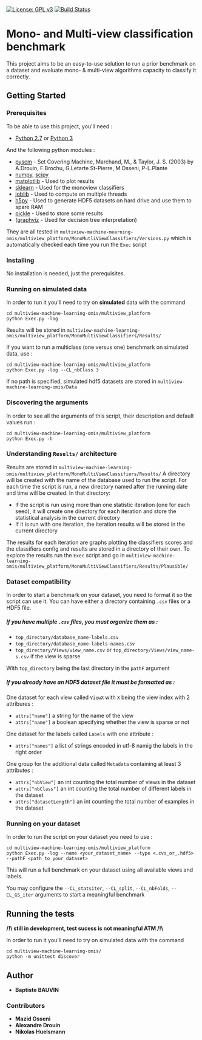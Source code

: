 [![License: GPL v3](https://img.shields.io/badge/License-GPL%20v3-blue.svg)](http://www.gnu.org/licenses/gpl-3.0)
[![Build Status](https://travis-ci.com/babau1/multiview-machine-learning-omis.svg?token=pjoowx3poApRRtwqHTpd&branch=master)](https://travis-ci.com/babau1/multiview-machine-learning-omis)
# Mono- and Multi-view classification benchmark

This project aims to be an easy-to-use solution to run a prior benchmark on a dataset and evaluate mono- & multi-view algorithms capacity to classify it correctly.

## Getting Started

### Prerequisites

To be able to use this project, you'll need :

* [Python 2.7](https://docs.python.org/2/) or [Python 3](https://docs.python.org/3/) 

And the following python modules :
* [pyscm](https://github.com/aldro61/pyscm) - Set Covering Machine, Marchand, M., & Taylor, J. S. (2003) by A.Drouin, F.Brochu, G.Letarte St-Pierre, M.Osseni, P-L.Plante
* [numpy](http://www.numpy.org/), [scipy](https://scipy.org/)
* [matplotlib](http://matplotlib.org/) - Used to plot results
* [sklearn](http://scikit-learn.org/stable/) - Used for the monoview classifiers
* [joblib](https://pypi.python.org/pypi/joblib) - Used to compute on multiple threads
* [h5py](www.h5py.org) - Used to generate HDF5 datasets on hard drive and use them to spare RAM
* [pickle](https://docs.python.org/3/library/pickle.html) - Used to store some results
* ([graphviz](https://pypi.python.org/pypi/graphviz) - Used for decision tree interpretation)


They are all tested in  `multiview-machine-mearning-omis/multiview_platform/MonoMutliViewClassifiers/Versions.py` which is automatically checked each time you run the `Exec` script

### Installing

No installation is needed, just the prerequisites.

### Running on simulated data

In order to run it you'll need to try on **simulated** data with the command
```
cd multiview-machine-learning-omis/multiview_platform
python Exec.py -log
```
Results will be stored in `multiview-machine-learning-omis/multiview_platform/MonoMultiViewClassifiers/Results/`

If you want to run a multiclass (one versus one) benchmark on simulated data, use : 
```
cd multiview-machine-learning-omis/multiview_platform
python Exec.py -log --CL_nbClass 3
```

If no path is specified, simulated hdf5 datasets are stored in `multiview-machine-learning-omis/Data`


### Discovering the arguments

In order to see all the arguments of this script, their description and default values run :
```
cd multiview-machine-learning-omis/multiview_platform
python Exec.py -h
```


### Understanding `Results/` architecture

Results are stored in `multiview-machine-learning-omis/multiview_platform/MonoMultiViewClassifiers/Results/`
A directory will be created with the name of the database used to run the script.
For each time the script is run, a new directory named after the running date and time will be created.
In that directory:
* If the script is run using more than one statistic iteration (one for each seed), it will create one directory for each iteration and store the statistical analysis in the current directory 
* If it is run with one iteration, the iteration results will be stored in the current directory

The results for each iteration are graphs plotting the classifiers scores and the classifiers config and results are stored in a directory of their own.
To explore the results run the `Exec` script and go in `multiview-machine-learning-omis/multiview_platform/MonoMultiViewClassifiers/Results/Plausible/`

### Dataset compatibility

In order to start a benchmark on your dataset, you need to format it so the script can use it. 
You can have either a directory containing `.csv` files or a HDF5 file. 

##### If you have multiple `.csv` files, you must organize them as : 
* `top_directory/database_name-labels.csv`
* `top_directory/database_name-labels-names.csv`
* `top_directory/Views/view_name.csv` or `top_directory/Views/view_name-s.csv` if the view is sparse

With `top_directory` being the last directory in the `pathF` argument
 
##### If you already have an HDF5 dataset file it must be formatted as : 
One dataset for each view called `ViewX` with `X` being the view index with 2 attribures : 
* `attrs["name"]` a string for the name of the view
* `attrs["name"]` a boolean specifying whether the view is sparse or not

One dataset for the labels called `Labels` with one attribute : 
* `attrs["names"]` a list of strings encoded in utf-8 namig the labels in the right order

One group for the additional data called `Metadata` containing at least 3 attributes : 
* `attrs["nbView"]` an int counting the total number of views in the dataset
* `attrs["nbClass"]` an int counting the total number of different labels in the dataset
* `attrs["datasetLength"]` an int counting the total number of examples in the dataset


### Running on your dataset 

In order to run the script on your dataset you need to use : 
```
cd multiview-machine-learning-omis/multiview_platform
python Exec.py -log --name <your_dataset_name> --type <.cvs_or_.hdf5> --pathF <path_to_your_dataset>
```
This will run a full benchmark on your dataset using all available views and labels.
 
You may configure the `--CL_statsiter`, `--CL_split`, `--CL_nbFolds`, `--CL_GS_iter` arguments to start a meaningful benchmark
 

## Running the tests

**/!\ still in development, test sucess is not meaningful ATM /!\\**

In order to run it you'll need to try on simulated data with the command
```
cd multiview-machine-learning-omis/
python -m unittest discover
```

## Author

* **Baptiste BAUVIN**

### Contributors

* **Mazid Osseni**
* **Alexandre Drouin**
* **Nikolas Huelsmann**